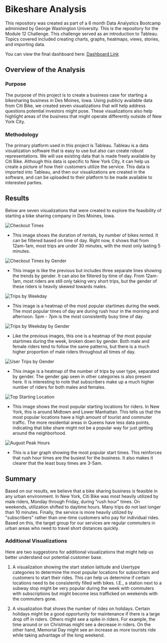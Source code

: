 # Bikeshare Analysis
This repository was created as part of a 6 month Data Analystics Bootcamp administed by George Washington University. This is the repository for the Module 12 Challenge. This challenge served as an introduction to Tableau. Topics covered included creating charts, graphs, heatmaps, views, stories, and importing data.

You can view the final dashboard here:
[Dashboard Link](https://public.tableau.com/views/Book11_16160718505540/CitiBikeStory?:language=en-US&:display_count=n&:origin=viz_share_link)

## Overview of the Analysis
### Purpose
The purpose of this project is to create a business case for starting a bikesharing business in Des Moines, Iowa. Using publicly available data from Citi Bike, we created seven visualizations that will help address questions potential investors might pose. These visualizations also help highlight areas of the business that might operate differently outside of New York City. 

### Methodology
The primary platform used in this project is Tableau. Tableau is a data visualization software that is easy to use but also can create robust representations. We will use existing data that is made freely available by Citi Bike. Although this data is specific to New York City, it can help us create a picture of how their customers utilize the service. This data is imported into Tableau, and then our visualizations are created in the software, and can be uploaded to their platform to be made available to interested parties. 

## Results
Below are seven visualizations that were created to explore the feasibility of starting a bike sharing company in Des Moines, Iowa. 

![Checkout Times](/images/checkout_times.PNG)
* This image shows the duration of rentals, by number of bikes rented. It can be filtered based on time of day. Right now, it shows that from 12am-1am, most trips are under 30 minutes, with the most only lasting 5 minutes. 

![Checkout Times by Gender](/images/checkout_gender.PNG)
* This image is like the previous but includes three separate lines showing the trends by gender. It can also be filtered by time of day. From 12am-1am, most riders are still only taking very short trips, but the gender of these riders is heavily skewed towards males. 

![Trips by Weekday](/images/trips_weekday.PNG)
* This image is a heatmap of the most popular startimes during the week. The most popular times of day are during rush hour in the morning and afternoon. 5pm - 7pm is the most consistently busy time of day. 

![Trips by Weekday by Gender](/images/trips_weekday_gender.PNG)
* Like the previous images, this one is a heatmap of the most popular startimes during the week, broken down by gender. Both male and female riders tend to follow the same patterns, but there is a much higher proportion of male riders throughout all times of day. 

![User Trips by Gender](/images/user_trips.PNG)
* This image is a heatmap of the number of trips by user type, separated by gender. The gender gap seen in other categories is also present here. It is interesting to note that subscribers make up a much higher number of riders for both males and females.

![Top Starting Location](/images/start_locations.PNG)
* This image shows the most popular starting locations for riders. In New York, this is around Midtown and Lower Manhattan. This tells us that the most popular locations have a high amount of tourist and commuter traffic. The more residential areas in Queens have less data points, indicating that bike share might not be a popular way for just getting around the neighborhood. 

![August Peak Hours](/images/august_peak.PNG)
* This is a bar graph showing the most popular start times. This reinforces that rush hour times are the busiest for the business. It also makes it clearer that the least busy times are 3-5am. 

## Summary
Based on our results, we believe that a bike sharing business is feasible in any urban environment. In New York, Citi Bike was most heavily utilized by male riders, Monday through Friday, during "rush hour" times. On weekends, utilization shifted to daytime hours. Many trips do not last longer than 10 minutes. Finally, the service is more heavily utilized by "subscribers" rather than one-time customers who pay for individual rides. Based on this, the target group for our services are regular commuters in urban areas who need to travel short distances quickly. 
 
### Additional Visualizations
Here are two suggestions for additional visualizations that might help us better understand our potential customer base. 
1. A visualization showing the start station latitude and Usertype categories to determine the most popular locations for subscribers and customers to start their rides. This can help us determine if certain locations need to be consistently filled with bikes. I.E., a station next to a subway stop might be very popular during the week with commuters with subscriptions but might become less trafficked on weekends with the commuters gone. 

2. A visualization that shows the number of rides on holidays. Certain holidays might be a good opportunity for maintenance if there is a large drop off in riders. Others might see a spike in riders. For example, the time around or on Christmas might see a decrease in riders. On the other hand, Memorial Day might see an increase as more tourists ride while taking advantage of the long weekend.
